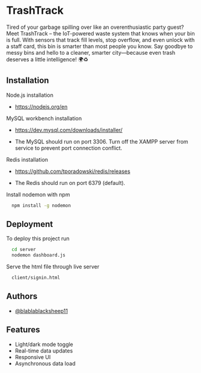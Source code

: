 # TrashTrack

Tired of your garbage spilling over like an overenthusiastic party guest? Meet TrashTrack – the IoT-powered waste system that knows when your bin is full. With sensors that track fill levels, stop overflow, and even unlock with a staff card, this bin is smarter than most people you know. Say goodbye to messy bins and hello to a cleaner, smarter city—because even trash deserves a little intelligence! 🌍♻️




## Installation
Node.js installation

- https://nodejs.org/en

MySQL workbench installation

- https://dev.mysql.com/downloads/installer/

* The MySQL should run on port 3306. Turn off the XAMPP server from service to prevent port connection conflict.

Redis installation

- https://github.com/tporadowski/redis/releases

* The Redis should run on port 6379 (default).

Install nodemon with npm

```bash
  npm install -g nodemon
```
    
## Deployment

To deploy this project run

```bash
  cd server
  nodemon dashboard.js
```

Serve the html file through live server

```bash
  client/signin.html
```
## Authors

- [@blablablacksheep11](https://github.com/blablablacksheep11)


## Features

- Light/dark mode toggle
- Real-time data updates
- Responsive UI
- Asynchronous data load

